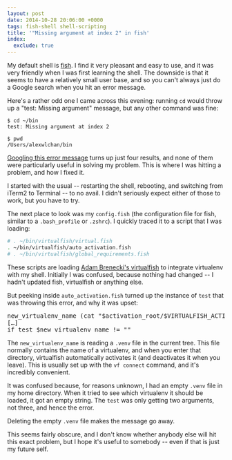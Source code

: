 ```yaml
---
layout: post
date: 2014-10-28 20:06:00 +0000
tags: fish-shell shell-scripting
title: '"Missing argument at index 2" in fish'
index:
  exclude: true
---
```


My default shell is [fish][fish]. I find it very pleasant and easy to use, and it was very friendly when I was first learning the shell. The downside is that it seems to have a relatively small user base, and so you can't always just do a Google search when you hit an error message.

Here's a rather odd one I came across this evening: running `cd` would throw up a "test: Missing argument" message, but any other command was fine:

```console
$ cd ~/bin
test: Missing argument at index 2

$ pwd
/Users/alexwlchan/bin
```

[Googling this error message][google] turns up just four results, and none of them were particularly useful in solving my problem. This is where I was hitting a problem, and how I fixed it.

I started with the usual -- restarting the shell, rebooting, and switching from iTerm2 to Terminal -- to no avail. I didn't seriously expect either of those to work, but you have to try.

The next place to look was my `config.fish` (the configuration file for fish, similar to a `.bash_profile` or `.zshrc`). I quickly traced it to a script that I was loading:

```bash
# . ~/bin/virtualfish/virtual.fish
. ~/bin/virtualfish/auto_activation.fish
# . ~/bin/virtualfish/global_requirements.fish
```

These scripts are loading [Adam Brenecki's virtualfish][vf] to integrate virtualenv with my shell. Initially I was confused, because nothing had changed -- I hadn't updated fish, virtualfish or anything else.

But peeking inside `auto_activation.fish` turned up the instance of `test` that was throwing this error, and why it was upset:

<pre>
new_virtualenv_name (cat "$activation_root/$VIRTUALFISH_ACTIVATION_FILE")
[…]
if test $new_virtualenv_name != ""
</pre>

The `new_virtualenv_name` is reading a `.venv` file in the current tree. This file normally contains the name of a virtualenv, and when you enter that directory, virtualfish automatically activates it (and deactivates it when you leave). This is usually set up with the `vf connect` command, and it's incredibly convenient.

It was confused because, for reasons unknown, I had an empty `.venv` file in my home directory. When it tried to see which virtualenv it should be loaded, it got an empty string. The `test` was only getting two arguments, not three, and hence the error.

Deleting the empty `.venv` file makes the message go away.

This seems fairly obscure, and I don't know whether anybody else will hit this exact problem, but I hope it's useful to somebody -- even if that is just my future self.

[fish]: http://fishshell.com
[google]: https://www.google.co.uk/search?q=test%20missing%20argument%20at%20index%202#q=fish+test+missing+argument+at+index+2
[vf]: https://github.com/adambrenecki/virtualfish
